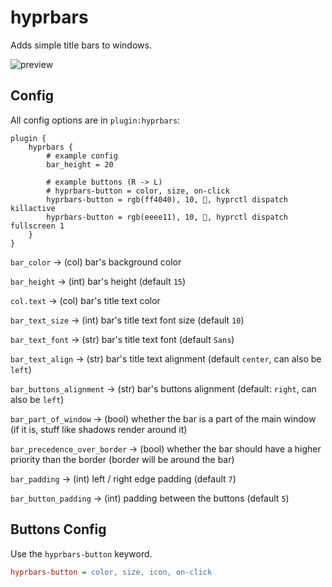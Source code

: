 # hyprbars

Adds simple title bars to windows.

![preview](https://i.ibb.co/hLDRCpT/20231029-22h30m05s.png)

## Config

All config options are in `plugin:hyprbars`:

```
plugin {
    hyprbars {
        # example config
        bar_height = 20

        # example buttons (R -> L)
        # hyprbars-button = color, size, on-click
        hyprbars-button = rgb(ff4040), 10, 󰖭, hyprctl dispatch killactive
        hyprbars-button = rgb(eeee11), 10, , hyprctl dispatch fullscreen 1
    }
}
```

`bar_color` -> (col) bar's background color

`bar_height` -> (int) bar's height (default `15`)

`col.text` -> (col) bar's title text color

`bar_text_size` -> (int) bar's title text font size (default `10`)

`bar_text_font` -> (str) bar's title text font (default `Sans`)

`bar_text_align` -> (str) bar's title text alignment (default `center`, can also be `left`)

`bar_buttons_alignment` -> (str) bar's buttons alignment (default: `right`, can also be `left`)

`bar_part_of_window` -> (bool) whether the bar is a part of the main window (if it is, stuff like shadows render around it)

`bar_precedence_over_border` -> (bool) whether the bar should have a higher priority than the border (border will be around the bar)

`bar_padding` -> (int) left / right edge padding (default `7`)

`bar_button_padding` -> (int) padding between the buttons (default `5`)

## Buttons Config

Use the `hyprbars-button` keyword.

```ini
hyprbars-button = color, size, icon, on-click
```